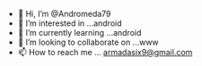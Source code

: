 - 👋 Hi, I’m @Andromeda79
- 👀 I’m interested in ...android
- 🌱 I’m currently learning ...android
- 💞️ I’m looking to collaborate on ...www
- 📫 How to reach me ... armadasix9@gmail.com

<!---
Andromeda79/Andromeda79 is a ✨ special ✨ repository because its `README.md` (this file) appears on your GitHub profile.
You can click the Preview link to take a look at your changes.
--->
